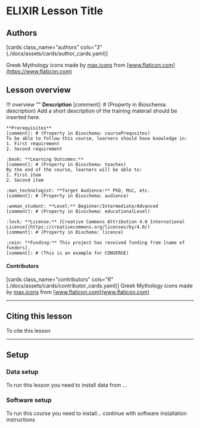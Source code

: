 # ELIXIR Lesson Title 

## Authors

[cards class_name="authors" cols="3"(./docs/assets/cards/author_cards.yaml)]

Greek Mythology icons made by [max.icons](https://www.flaticon.com/authors/maxicons) from [www.flaticon.com](https://www.flaticon.com)

## Lesson overview

!!! overview ""
    **Description**
    [comment]: # (Property in Bioschema: description)
    Add a short description of the training materail should be inserted here.
    
    **Prerequisites**
    [comment]: # (Property in Bioschema: coursePrequsites)
    To be able to follow this course, learners should have knowledge in:
    1. First requirement
    2. Second requirement

    :book: **Learning Outcomes:**
    [comment]: # (Property in Bioschema: teaches)
    By the end of the course, learners will be able to:
    1. First item  
    2. Second item  

    :man_technologist: **Target Audience:** PhD, MsC, etc.
    [comment]: # (Property in Bioschema: audience)

    :woman_student: **Level:** Beginner/Intermediate/Advanced
    [comment]: # (Property in Bioschema: educationalLevel)

    :lock: **License:** [Creative Commons Attribution 4.0 International License](https://creativecommons.org/licenses/by/4.0/)
    [comment]: # (Property in Biochema: licence)
    
    :coin: **Funding:** This project has received funding from [name of funders].
    [comment]: # (This is an example for CONVERGE)

#### Contributors

[cards class_name="contributors" cols="6"(./docs/assets/cards/contributor_cards.yaml)]
Greek Mythology icons made by [max.icons](https://www.flaticon.com/authors/maxicons) from [www.flaticon.com](www.flaticon.com)

---
## Citing this lesson
To cite this lesson 

---
## Setup

### Data setup
To run this lesson you need to install data from …

### Software setup
To run this course you need to install… continue with software installation instructions


